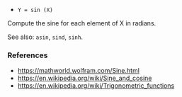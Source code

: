 * `Y = sin (X)`

Compute the sine for each element of X in radians.

See also: `asin`, `sind`, `sinh`.

### References

* https://mathworld.wolfram.com/Sine.html
* https://en.wikipedia.org/wiki/Sine_and_cosine
* https://en.wikipedia.org/wiki/Trigonometric_functions
